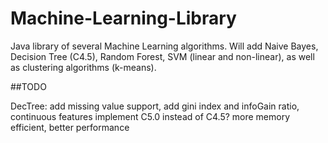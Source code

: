 # Machine-Learning-Library
Java library of several Machine Learning algorithms.
Will add Naive Bayes, Decision Tree (C4.5), Random Forest, SVM (linear and non-linear), as well as clustering algorithms (k-means).

##TODO

DecTree: add missing value support, add gini index and infoGain ratio, continuous features
implement C5.0 instead of C4.5? more memory efficient, better performance
